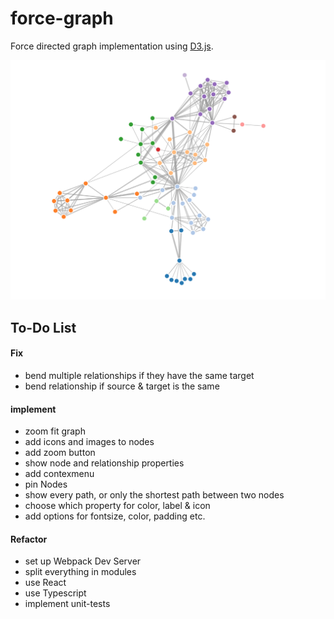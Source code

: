 # force-graph

Force directed graph implementation using [D3.js](https://github.com/d3/d3).

![neo4j browser screenshot](./.github/ForceLayout.png)

## To-Do List

#### Fix

* bend multiple relationships if they have the same target
* bend relationship if source & target is the same

#### implement

* zoom fit graph 
* add icons and images to nodes
* add zoom button 
* show node and relationship properties
* add contexmenu 
* pin Nodes
* show every path, or only the shortest path between two nodes
* choose which property for color, label & icon
* add options for fontsize, color, padding etc.

#### Refactor

* set up Webpack Dev Server
* split everything in modules
* use React
* use Typescript
* implement unit-tests
